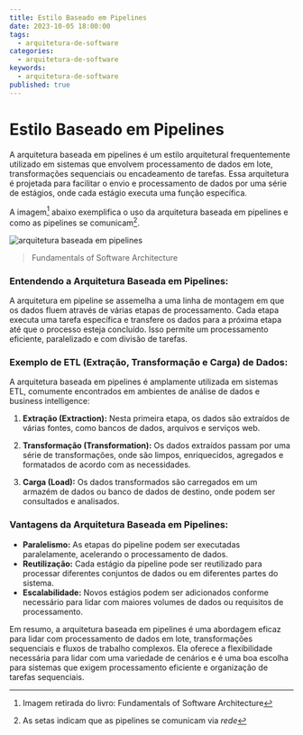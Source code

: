 ```yaml
---
title: Estilo Baseado em Pipelines
date: 2023-10-05 18:00:00
tags:
  - arquitetura-de-software
categories:
  - arquitetura-de-software
keywords:
  - arquitetura-de-software
published: true
---
```

# Estilo Baseado em Pipelines

A arquitetura baseada em pipelines é um estilo arquitetural frequentemente utilizado em sistemas que envolvem processamento de dados em lote, transformações sequenciais ou encadeamento de tarefas. Essa arquitetura é projetada para facilitar o envio e processamento de dados por uma série de estágios, onde cada estágio executa uma função específica.

A imagem[^image] abaixo exemplifica o uso da arquitetura baseada em pipelines e como as pipelines se comunicam[^network].

 [^network]: As setas indicam que as pipelines se comunicam via *rede*
 [^image]: Imagem retirada do livro: Fundamentals of Software Architecture

![arquitetura baseada em pipelines](../images/20231017105747.png)
> Fundamentals of Software Architecture

### **Entendendo a Arquitetura Baseada em Pipelines:**

A arquitetura em pipeline se assemelha a uma linha de montagem em que os dados fluem através de várias etapas de processamento. Cada etapa executa uma tarefa específica e transfere os dados para a próxima etapa até que o processo esteja concluído. Isso permite um processamento eficiente, paralelizado e com divisão de tarefas.

### **Exemplo de ETL (Extração, Transformação e Carga) de Dados:**

A arquitetura baseada em pipelines é amplamente utilizada em sistemas ETL, comumente encontrados em ambientes de análise de dados e business intelligence:

1. **Extração (Extraction):** Nesta primeira etapa, os dados são extraídos de várias fontes, como bancos de dados, arquivos e serviços web.

2. **Transformação (Transformation):** Os dados extraídos passam por uma série de transformações, onde são limpos, enriquecidos, agregados e formatados de acordo com as necessidades.

3. **Carga (Load):** Os dados transformados são carregados em um armazém de dados ou banco de dados de destino, onde podem ser consultados e analisados.

### **Vantagens da Arquitetura Baseada em Pipelines:**

- **Paralelismo:** As etapas do pipeline podem ser executadas paralelamente, acelerando o processamento de dados.
- **Reutilização:** Cada estágio da pipeline pode ser reutilizado para processar diferentes conjuntos de dados ou em diferentes partes do sistema.
- **Escalabilidade:** Novos estágios podem ser adicionados conforme necessário para lidar com maiores volumes de dados ou requisitos de processamento.


Em resumo, a arquitetura baseada em pipelines é uma abordagem eficaz para lidar com processamento de dados em lote, transformações sequenciais e fluxos de trabalho complexos. Ela oferece a flexibilidade necessária para lidar com uma variedade de cenários e é uma boa escolha para sistemas que exigem processamento eficiente e organização de tarefas sequenciais.
